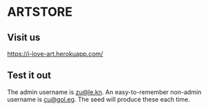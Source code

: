 # ARTSTORE

## Visit us

https://i-love-art.herokuapp.com/

## Test it out

The admin username is zu@le.kn. An easy-to-remember non-admin username is cu@gol.eg. The seed will produce these each time.
